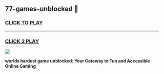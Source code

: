 
## 77-games-unblocked 👋
<h3>
<a href="https://premium.freeplayer.one?title=77-games-unblocked&ref=14F">CLICK TO PLAY</a></h3>
<hr>

<h3>
<a href="https://premium.freeplayer.one?title=77-games-unblocked&ref=14F">CLICK 2 PLAY</a>
  
</h3>

<a href="https://premium.freeplayer.one?title=77-games-unblocked&ref=12F/"><img src="https://clearcache.store/games.png"></a>


**worlds hardest game unblocked: Your Gateway to Fun and Accessible Online Gaming**
